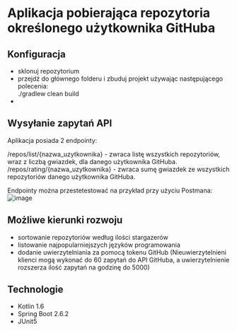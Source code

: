 # Aplikacja pobierająca repozytoria określonego użytkownika GitHuba
## Konfiguracja
- sklonuj repozytorium
- przejdź do głównego folderu i zbuduj projekt używając następującego polecenia:<br>
./gradlew clean build
- 
## Wysyłanie zapytań API
Aplikacja posiada 2 endpointy: 

/repos/list/{nazwa_uzytkownika} - zwraca listę wszystkich repozytoriów, wraz z liczbą gwiazdek, dla danego użytkownika GitHuba.<br>
/repos/rating/{nazwa_uzytkownika} - zwraca sumę gwiazdek ze wszystkich repozytoriów danego użytkownika GitHuba.

Endpointy można przestetestować na przykład przy użyciu Postmana:<br>
![image](https://user-images.githubusercontent.com/95762263/147682752-21c926fc-5486-4fd3-acc5-fa03d5b74881.png)<br>
## Możliwe kierunki rozwoju
- sortowanie repozytoriów według ilości stargazerów
- listowanie najpopularniejszych języków programowania
- dodanie uwierzytelniania za pomocą tokenu GitHub (Nieuwierzytelnieni klienci mogą wykonać do 60 zapytań do API GitHuba, a uwierzytelnienie rozszerza ilość zapytań na godzinę do 5000)
## Technologie
- Kotlin 1.6
- Spring Boot 2.6.2
- JUnit5
